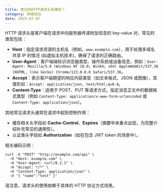 ```yaml
---
title: 常见的HTTP请求头有哪些？
category: 网络协议
date: 2025-07-07
---
```

HTTP 请求头是客户端在请求中向服务器传递附加信息的 key-value 对，常见的类型包括：  
- **Host**：指定请求资源的主机名（例如，`www.example.com`），用于处理多域名共享 IP 的情况 (如虚拟主机技术)，确保了请求的正确路由。  
- **User-Agent**：客户端端标识浏览器类型、操作系统或设备信息，例如：`User-Agent: Mozilla/5.0 (Windows NT 10.0; Win64; x64) AppleWebKit/537.36 (KHTML, like Gecko) Chrome/123.0.0.0 Safari/537.36`。  
- **Accept**：表示客户端期望的响应内容类型（如文本格式、JSON 或图像），其值形如：`Accept: application/json, text/html;q=0.8`。  
- **Content-Type**：适用于 POST、PUT 等请求方式，指定消息正文中的数据格式类型（例如 `Content-Type: application/x-www-form-urlencoded` 或 `Content-Type: application/json`）。  

其他常见请求头通常在请求中起到控制作用：
- 缓存相关头字段如 **Cache-Control**、**Expires**（摘要中未重点出现，为完整介绍补充常见的通用性）。
- 认证类头字段如 **Authorization**（如在包含 JWT token 的场景中）。
  
相关编码示例：  
```
curl -X "POST" "http://example.com/api" \
  -H "Host: example.com" \
  -H "User-Agent: curl/8.2.1" \
  -H "Accept: */*" \
  -H "Content-Type: application/json" \
  -d '{ "name":"test" }'
```  

请注意，请求头的使用依赖于具体的 HTTP 协议方式场景。
